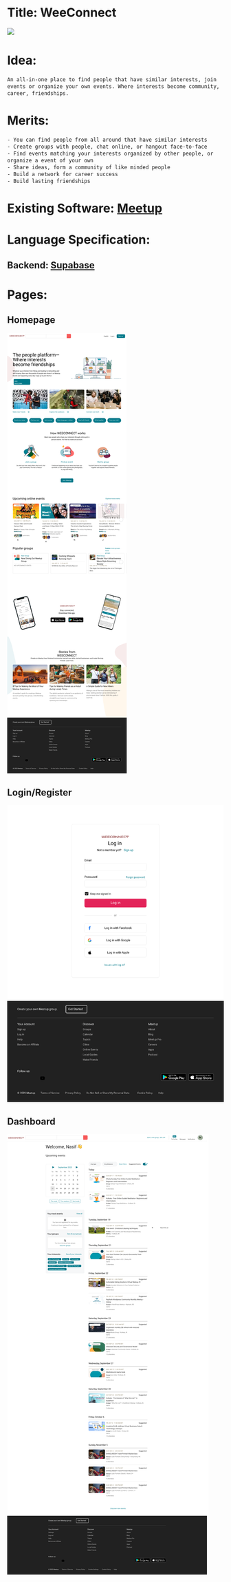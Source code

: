 # Title: WeeConnect
![](figma-icon.png)
# Idea:
    An all-in-one place to find people that have similar interests, join events or organize your own events. Where interests become community, career, friendships.
# Merits: 
    - You can find people from all around that have similar interests
    - Create groups with people, chat online, or hangout face-to-face
    - Find events matching your interests organized by other people, or organize a event of your own
    - Share ideas, form a community of like minded people
    - Build a network for career success
    - Build lasting friendships

# Existing Software: [Meetup](https://www.meetup.com/)

# Language Specification:
## Backend: [Supabase](https://supabase.com/)

# Pages:
## Homepage
![Homepage](docs/img/HomePage.png)

## Login/Register
![Login/Register](docs/img/Login-Register.png)

## Dashboard
![Dashboard](docs/img/Dashboard.png)
